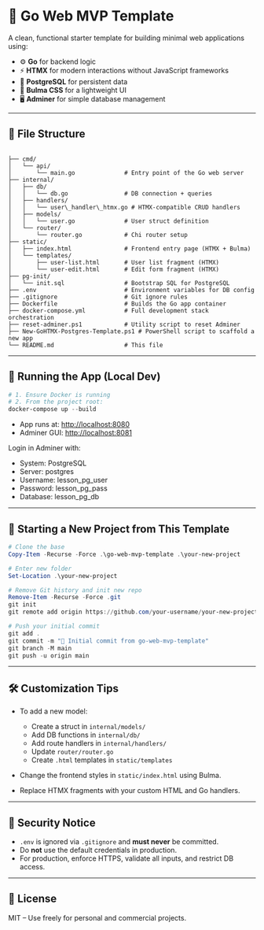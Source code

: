 # 🚀 Go Web MVP Template

A clean, functional starter template for building minimal web applications using:

- ⚙️ **Go** for backend logic
- ⚡ **HTMX** for modern interactions without JavaScript frameworks
- 🐘 **PostgreSQL** for persistent data
- 🎨 **Bulma CSS** for a lightweight UI
- 🖥️ **Adminer** for simple database management

---

## 📁 File Structure

```

├── cmd/
│   └── api/
│       └── main.go              # Entry point of the Go web server
├── internal/
│   ├── db/
│   │   └── db.go                # DB connection + queries
│   ├── handlers/
│   │   └── user\_handler\_htmx.go # HTMX-compatible CRUD handlers
│   ├── models/
│   │   └── user.go              # User struct definition
│   └── router/
│       └── router.go            # Chi router setup
├── static/
│   ├── index.html               # Frontend entry page (HTMX + Bulma)
│   └── templates/
│       ├── user-list.html       # User list fragment (HTMX)
│       └── user-edit.html       # Edit form fragment (HTMX)
├── pg-init/
│   └── init.sql                 # Bootstrap SQL for PostgreSQL
├── .env                         # Environment variables for DB config
├── .gitignore                   # Git ignore rules
├── Dockerfile                   # Builds the Go app container
├── docker-compose.yml           # Full development stack orchestration
├── reset-adminer.ps1            # Utility script to reset Adminer
├── New-GoHTMX-Postgres-Template.ps1 # PowerShell script to scaffold a new app
└── README.md                    # This file

````

---

## 🧪 Running the App (Local Dev)

```powershell
# 1. Ensure Docker is running
# 2. From the project root:
docker-compose up --build
````

* App runs at: [http://localhost:8080](http://localhost:8080)
* Adminer GUI: [http://localhost:8081](http://localhost:8081)

Login in Adminer with:

* System: PostgreSQL
* Server: postgres
* Username: lesson\_pg\_user
* Password: lesson\_pg\_pass
* Database: lesson\_pg\_db

---

## 🌱 Starting a New Project from This Template

```powershell
# Clone the base
Copy-Item -Recurse -Force .\go-web-mvp-template .\your-new-project

# Enter new folder
Set-Location .\your-new-project

# Remove Git history and init new repo
Remove-Item -Recurse -Force .git
git init
git remote add origin https://github.com/your-username/your-new-project.git

# Push your initial commit
git add .
git commit -m "🌱 Initial commit from go-web-mvp-template"
git branch -M main
git push -u origin main
```

---

## 🛠️ Customization Tips

* To add a new model:

  * Create a struct in `internal/models/`
  * Add DB functions in `internal/db/`
  * Add route handlers in `internal/handlers/`
  * Update `router/router.go`
  * Create `.html` templates in `static/templates`

* Change the frontend styles in `static/index.html` using Bulma.

* Replace HTMX fragments with your custom HTML and Go handlers.

---

## 🔐 Security Notice

* `.env` is ignored via `.gitignore` and **must never** be committed.
* Do **not** use the default credentials in production.
* For production, enforce HTTPS, validate all inputs, and restrict DB access.

---

## 📄 License

MIT – Use freely for personal and commercial projects.

```